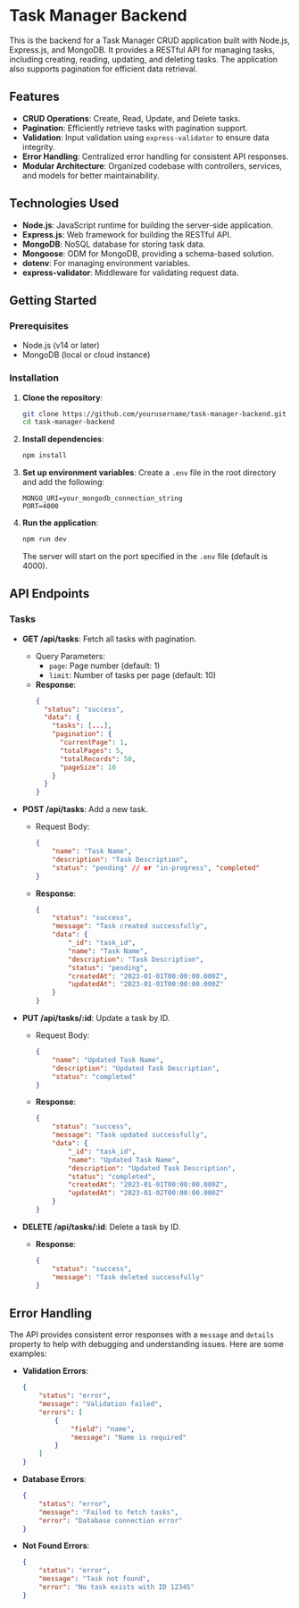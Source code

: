 # Task Manager Backend

This is the backend for a Task Manager CRUD application built with Node.js, Express.js, and MongoDB. It provides a RESTful API for managing tasks, including creating, reading, updating, and deleting tasks. The application also supports pagination for efficient data retrieval.

## Features

-   **CRUD Operations**: Create, Read, Update, and Delete tasks.
-   **Pagination**: Efficiently retrieve tasks with pagination support.
-   **Validation**: Input validation using `express-validator` to ensure data integrity.
-   **Error Handling**: Centralized error handling for consistent API responses.
-   **Modular Architecture**: Organized codebase with controllers, services, and models for better maintainability.

## Technologies Used

-   **Node.js**: JavaScript runtime for building the server-side application.
-   **Express.js**: Web framework for building the RESTful API.
-   **MongoDB**: NoSQL database for storing task data.
-   **Mongoose**: ODM for MongoDB, providing a schema-based solution.
-   **dotenv**: For managing environment variables.
-   **express-validator**: Middleware for validating request data.

## Getting Started

### Prerequisites

-   Node.js (v14 or later)
-   MongoDB (local or cloud instance)

### Installation

1. **Clone the repository**:

    ```bash
    git clone https://github.com/yourusername/task-manager-backend.git
    cd task-manager-backend
    ```

2. **Install dependencies**:

    ```bash
    npm install
    ```

3. **Set up environment variables**:
   Create a `.env` file in the root directory and add the following:

    ```
    MONGO_URI=your_mongodb_connection_string
    PORT=4000
    ```

4. **Run the application**:

    ```bash
    npm run dev
    ```

    The server will start on the port specified in the `.env` file (default is 4000).

## API Endpoints

### Tasks

-   **GET /api/tasks**: Fetch all tasks with pagination.

    -   Query Parameters:
        -   `page`: Page number (default: 1)
        -   `limit`: Number of tasks per page (default: 10)
    -   **Response**:
        ```json
        {
          "status": "success",
          "data": {
            "tasks": [...],
            "pagination": {
              "currentPage": 1,
              "totalPages": 5,
              "totalRecords": 50,
              "pageSize": 10
            }
          }
        }
        ```

-   **POST /api/tasks**: Add a new task.

    -   Request Body:
        ```json
        {
            "name": "Task Name",
            "description": "Task Description",
            "status": "pending" // or "in-progress", "completed"
        }
        ```
    -   **Response**:
        ```json
        {
            "status": "success",
            "message": "Task created successfully",
            "data": {
                "_id": "task_id",
                "name": "Task Name",
                "description": "Task Description",
                "status": "pending",
                "createdAt": "2023-01-01T00:00:00.000Z",
                "updatedAt": "2023-01-01T00:00:00.000Z"
            }
        }
        ```

-   **PUT /api/tasks/:id**: Update a task by ID.

    -   Request Body:
        ```json
        {
            "name": "Updated Task Name",
            "description": "Updated Task Description",
            "status": "completed"
        }
        ```
    -   **Response**:
        ```json
        {
            "status": "success",
            "message": "Task updated successfully",
            "data": {
                "_id": "task_id",
                "name": "Updated Task Name",
                "description": "Updated Task Description",
                "status": "completed",
                "createdAt": "2023-01-01T00:00:00.000Z",
                "updatedAt": "2023-01-02T00:00:00.000Z"
            }
        }
        ```

-   **DELETE /api/tasks/:id**: Delete a task by ID.
    -   **Response**:
        ```json
        {
            "status": "success",
            "message": "Task deleted successfully"
        }
        ```

## Error Handling

The API provides consistent error responses with a `message` and `details` property to help with debugging and understanding issues. Here are some examples:

-   **Validation Errors**:

    ```json
    {
        "status": "error",
        "message": "Validation failed",
        "errors": [
            {
                "field": "name",
                "message": "Name is required"
            }
        ]
    }
    ```

-   **Database Errors**:

    ```json
    {
        "status": "error",
        "message": "Failed to fetch tasks",
        "error": "Database connection error"
    }
    ```

-   **Not Found Errors**:
    ```json
    {
        "status": "error",
        "message": "Task not found",
        "error": "No task exists with ID 12345"
    }
    ```

